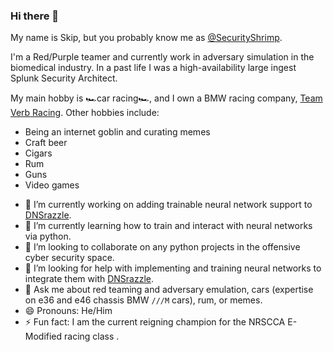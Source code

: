 ### Hi there 👋

<!--
**f8al/f8al** is a ✨ _special_ ✨ repository because its `README.md` (this file) appears on your GitHub profile.

Here are some ideas to get you started:
-->


My name is Skip, but you probably know me as [@SecurityShrimp](https://twitter.com./securityshrimp).

I'm a Red/Purple teamer and currently work in adversary simulation in the biomedical industry.
In a past life I was a high-availability large ingest Splunk Security Architect.

My main hobby is 🏎car racing🏎, and I own a BMW racing company, [Team Verb Racing](http://teamverbracing.com).
Other hobbies include:
* Being an internet goblin and curating memes
* Craft beer
* Cigars
* Rum
* Guns
* Video games

- 🔭 I’m currently working on adding trainable neural network support to [DNSrazzle](https://github.com/f8al/DNSrazzle).
- 🌱 I’m currently learning how to train and interact with neural networks via python.
- 👯 I’m looking to collaborate on any python projects in the offensive cyber security space.
- 🤔 I’m looking for help with implementing and training neural networks to integrate them with [DNSrazzle](https://github.com/f8al/DNSrazzle).
- 💬 Ask me about red teaming and adversary emulation, cars (expertise on e36 and e46 chassis BMW `///M` cars), rum, or memes.
- 😄 Pronouns: He/Him
- ⚡ Fun fact: I am the current reigning champion for the NRSCCA E-Modified racing class .
